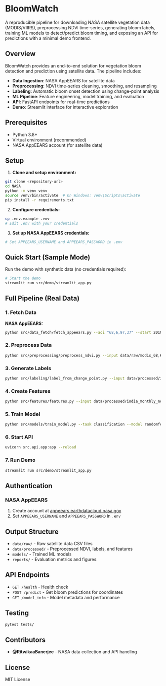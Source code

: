# BloomWatch

A reproducible pipeline for downloading NASA satellite vegetation data (MODIS/VIIRS), preprocessing NDVI time-series, generating bloom labels, training ML models to detect/predict bloom timing, and exposing an API for predictions with a minimal demo frontend.

## Overview

BloomWatch provides an end-to-end solution for vegetation bloom detection and prediction using satellite data. The pipeline includes:

- **Data Ingestion**: NASA AppEEARS for satellite data
- **Preprocessing**: NDVI time-series cleaning, smoothing, and resampling
- **Labeling**: Automatic bloom onset detection using change-point analysis
- **ML Pipeline**: Feature engineering, model training, and evaluation
- **API**: FastAPI endpoints for real-time predictions
- **Demo**: Streamlit interface for interactive exploration

## Prerequisites

- Python 3.8+
- Virtual environment (recommended)
- NASA AppEEARS account (for satellite data)

## Setup

1. **Clone and setup environment:**
```bash
git clone <repository-url>
cd NASA
python -m venv venv
source venv/bin/activate  # On Windows: venv\Scripts\activate
pip install -r requirements.txt
```

2. **Configure credentials:**
```bash
cp .env.example .env
# Edit .env with your credentials
```

3. **Set up NASA AppEEARS credentials:**
```bash
# Set APPEEARS_USERNAME and APPEEARS_PASSWORD in .env
```

## Quick Start (Sample Mode)

Run the demo with synthetic data (no credentials required):

```bash
# Start the demo
streamlit run src/demo/streamlit_app.py
```

## Full Pipeline (Real Data)

### 1. Fetch Data

**NASA AppEEARS:**
```bash
python src/data_fetch/fetch_appeears.py --aoi "68,6,97,37" --start 2019-01-01 --end 2023-12-31
```

### 2. Preprocess Data
```bash
python src/preprocessing/preprocess_ndvi.py --input data/raw/modis_68,6,97,37_2019-01-01_2023-12-31_ndvi_raw.csv --output data/processed/india_monthly_ndvi.csv
```

### 3. Generate Labels
```bash
python src/labeling/label_from_change_point.py --input data/processed/india_monthly_ndvi.csv --output data/processed/india_labels.csv
```

### 4. Create Features
```bash
python src/features/features.py --input data/processed/india_monthly_ndvi.csv --output data/processed/india_features.csv
```

### 5. Train Model
```bash
python src/models/train_model.py --task classification --model randomforest
```

### 6. Start API
```bash
uvicorn src.api.app:app --reload
```

### 7. Run Demo
```bash
streamlit run src/demo/streamlit_app.py
```

## Authentication

### NASA AppEEARS
1. Create account at [appeears.earthdatacloud.nasa.gov](https://appeears.earthdatacloud.nasa.gov)
2. Set `APPEEARS_USERNAME` and `APPEEARS_PASSWORD` in `.env`

## Output Structure

- `data/raw/` - Raw satellite data CSV files
- `data/processed/` - Preprocessed NDVI, labels, and features
- `models/` - Trained ML models
- `reports/` - Evaluation metrics and figures

## API Endpoints

- `GET /health` - Health check
- `POST /predict` - Get bloom predictions for coordinates
- `GET /model_info` - Model metadata and performance

## Testing

```bash
pytest tests/
```

## Contributors

- **@RitwikaaBanerjee** - NASA data collection and API handling

## License

MIT License
